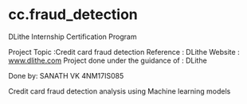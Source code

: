 # cc.fraud_detection
DLithe Internship Certification Program

Project Topic :Credit card fraud detection Reference : DLithe
Website : www.dlithe.com Project done under the guidance of : DLithe

Done by: SANATH VK 4NM17IS085

Credit card fraud detection analysis using Machine learning models

